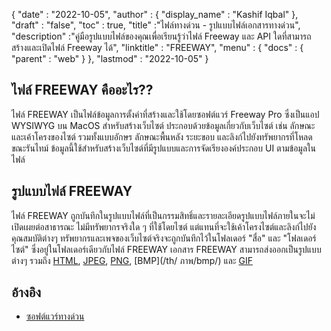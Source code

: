 {
  "date" : "2022-10-05",
  "author" : {
    "display_name" : "Kashif Iqbal"
},
  "draft" : "false",
  "toc" : true,
  "title" :"ไฟล์ทางด่วน - รูปแบบไฟล์เอกสารทางด่วน",
  "description" :"คู่มือรูปแบบไฟล์ของคุณเพื่อเรียนรู้ว่าไฟล์ Freeway และ API ใดที่สามารถสร้างและเปิดไฟล์ Freeway ได้",
  "linktitle" : "FREEWAY",
  "menu" : {
    "docs" : {
      "parent" : "web"
}
},
  "lastmod" : "2022-10-05"
}

## ไฟล์ FREEWAY คืออะไร??

ไฟล์ FREEWAY เป็นไฟล์ข้อมูลการตั้งค่าที่สร้างและใช้โดยซอฟต์แวร์ Freeway Pro ซึ่งเป็นแอป WYSIWYG บน MacOS สำหรับสร้างเว็บไซต์ ประกอบด้วยข้อมูลเกี่ยวกับเว็บไซต์ เช่น ลักษณะและเค้าโครงของไซต์ รวมทั้งแบบอักษร ลักษณะพื้นหลัง ระยะขอบ และลิงก์ไปยังทรัพยากรที่โหลดขณะรันไทม์ ข้อมูลนี้ใช้สำหรับสร้างเว็บไซต์ที่มีรูปแบบและการจัดเรียงองค์ประกอบ UI ตามข้อมูลในไฟล์

## รูปแบบไฟล์ FREEWAY

ไฟล์ FREEWAY ถูกบันทึกในรูปแบบไฟล์ที่เป็นกรรมสิทธิ์และรายละเอียดรูปแบบไฟล์ภายในจะไม่เปิดเผยต่อสาธารณะ ไม่มีทรัพยากรจริงใด ๆ ที่ใช้โดยไซต์ แต่แทนที่จะใช้เค้าโครงไซต์และลิงก์ไปยังคุณสมบัติต่างๆ ทรัพยากรและเพจของเว็บไซต์จริงจะถูกบันทึกไว้ในโฟลเดอร์ "สื่อ" และ "โฟลเดอร์ไซต์" ซึ่งอยู่ในโฟลเดอร์เดียวกับไฟล์ FREEWAY เอกสาร FREEWAY สามารถส่งออกเป็นรูปแบบต่างๆ รวมถึง [HTML](/th/web/html/), [JPEG](/th/image/jpeg/), [PNG](/th/image/png/), [BMP](/th/ ภาพ/bmp/) และ [GIF](/th/image/gif/)

## อ้างอิง

* [ซอฟต์แวร์ทางด่วน](https://en.wikipedia.org/wiki/Freeway_(software))


